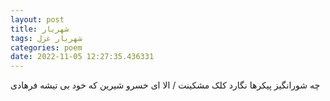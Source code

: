 ```yaml
---
layout: post
title: شهریار
tags: شهریار غزل
categories: poem
date: 2022-11-05 12:27:35.436331
---
```


چه شورانگیز پیکرها نگارد کلک مشکینت / الا ای خسرو شیرین که خود بی تیشه فرهادی